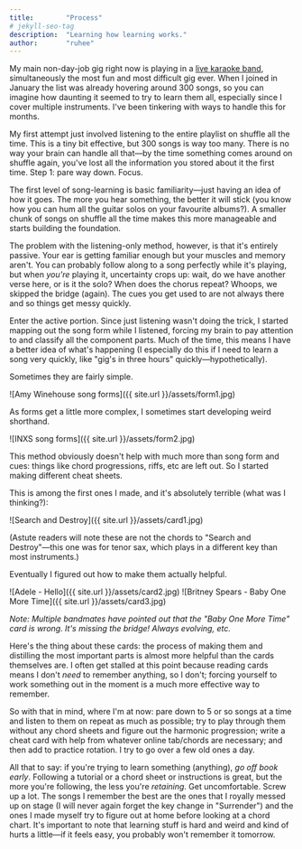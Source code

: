 ```yaml
---
title:        "Process"
# jekyll-seo-tag
description:  "Learning how learning works."
author:       "ruhee"
---
```


My main non-day-job gig right now is playing in a [live karaoke band](http://goodenoughlivekaraoke.com), simultaneously the most fun and most difficult gig ever. When I joined in January the list was already hovering around 300 songs, so you can imagine how daunting it seemed to try to learn them all, especially since I cover multiple instruments. I've been tinkering with ways to handle this for months.

My first attempt just involved listening to the entire playlist on shuffle all the time. This is a tiny bit effective, but 300 songs is way too many. There is no way your brain can handle all that—by the time something comes around on shuffle again, you've lost all the information you stored about it the first time. Step 1: pare way down. Focus.

The first level of song-learning is basic familiarity—just having an idea of how it goes. The more you hear something, the better it will stick (you know how you can hum all the guitar solos on your favourite albums?). A smaller chunk of songs on shuffle all the time makes this more manageable and starts building the foundation.

The problem with the listening-only method, however, is that it's entirely passive. Your ear is getting familiar enough but your muscles and memory aren't. You can probably follow along to a song perfectly while it's playing, but when _you're_ playing it, uncertainty crops up: wait, do we have another verse here, or is it the solo? When does the chorus repeat? Whoops, we skipped the bridge (again). The cues you get used to are not always there and so things get messy quickly.

Enter the active portion. Since just listening wasn't doing the trick, I started mapping out the song form while I listened, forcing my brain to pay attention to and classify all the component parts. Much of the time, this means I have a better idea of what's happening (I especially do this if I need to learn a song very quickly, like "gig's in three hours" quickly—hypothetically).

Sometimes they are fairly simple.

![Amy Winehouse song forms]({{ site.url }}/assets/form1.jpg)

As forms get a little more complex, I sometimes start developing weird shorthand.

![INXS song forms]({{ site.url }}/assets/form2.jpg)

This method obviously doesn't help with much more than song form and cues: things like chord progressions, riffs, etc are left out. So I started making different cheat sheets.

This is among the first ones I made, and it's absolutely terrible (what was I thinking?):

![Search and Destroy]({{ site.url }}/assets/card1.jpg)

(Astute readers will note these are not the chords to "Search and Destroy"—this one was for tenor sax, which plays in a different key than most instruments.)

Eventually I figured out how to make them actually helpful.

![Adele - Hello]({{ site.url }}/assets/card2.jpg)
![Britney Spears - Baby One More Time]({{ site.url }}/assets/card3.jpg)

*Note: Multiple bandmates have pointed out that the "Baby One More Time" card is wrong. It's missing the bridge! Always evolving, etc.*

Here's the thing about these cards: the process of making them and distilling the most important parts is almost more helpful than the cards themselves are. I often get stalled at this point because reading cards means I don't _need_ to remember anything, so I don't; forcing yourself to work something out in the moment is a much more effective way to remember.

So with that in mind, where I'm at now: pare down to 5 or so songs at a time and listen to them on repeat as much as possible; try to play through them without any chord sheets and figure out the harmonic progression; write a cheat card with help from whatever online tab/chords are necessary; and then add to practice rotation. I try to go over a few old ones a day.

All that to say: if you're trying to learn something (anything), _go off book early_. Following a tutorial or a chord sheet or instructions is great, but the more you're following, the less you're _retaining_. Get uncomfortable. Screw up a lot. The songs I remember the best are the ones that I royally messed up on stage (I will never again forget the key change in "Surrender") and the ones I made myself try to figure out at home before looking at a chord chart. It's important to note that learning stuff is hard and weird and kind of hurts a little—if it feels easy, you probably won't remember it tomorrow.